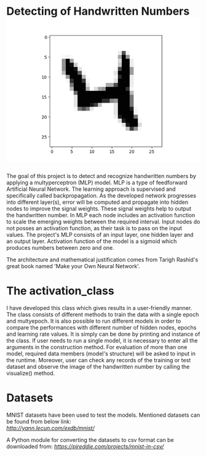 # Detecting of Handwritten Numbers		![Four](number.png)
The goal of this project is to detect and recognize handwritten numbers by 
applying a multyperceptron (MLP) model.
MLP is a type of feedforward Artificial Neural Network. The learning approach is
supervised and specifically called backpropagation. As the developed network
progresses into different layer(s), error will be computed and propagate into
hidden nodes to improve the signal weights. These signal weights help to output
the handwritten number.
In MLP each node includes an activation function to scale the emerging weights
between the required interval. Input nodes do not posses an activation function, 
as their task is to pass on the input values.
The project's MLP consists of  an input layer, one hidden layer and an output layer.
Activation function of the model is a sigmoid which produces numbers between zero
and one.

The architecture and mathematical justification comes from Tarigh Rashid's great
book named 'Make your Own Neural Network'.

# The activation_class
I have developed this class which gives results in a user-friendly manner. The class
consists of different methods to train the data with a single epoch and
multyepoch. It is also possible to run different models in order to compare 
the performances with different number of hidden nodes, epochs 
and learning rate values. It is simply can be done by printing and instance of the class.
If user needs to run a single model, it is necessary to enter all the arguments in the
construction method. For evaluation of more than one model, required data members 
(model's structure) will be asked to input in the runtime.
Moreover, user can check any records of the training or test dataset and observe the
image of the handwritten number by calling the visualize() method. 

# Datasets
MNIST datasets have been used to test the models. Mentioned datasets can be found from
below link:                                                                             
*http://yann.lecun.com/exdb/mnist/*

A Python module for converting the datasets to csv format can be downloaded from:
*https://pjreddie.com/projects/mnist-in-csv/*
